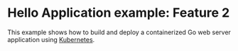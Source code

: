 # Hello Application example: Feature 2

This example shows how to build and deploy a containerized Go web server
application using [Kubernetes](https://kubernetes.io).
